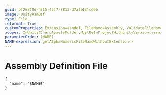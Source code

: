 ```yaml
---
guid: bf263f0d-4315-42f7-8813-d7afe13fcdeb
image: UnityAsmDef
type: File
reformat: True
customProperties: Extension=asmdef, FileName=Assembly, ValidateFileName=True
scopes: InUnityCSharpAssetsFolder;MustBeInProjectWithUnityVersion(version=2017.3)
parameterOrder: (NAME)
NAME-expression: getAlphaNumericFileNameWithoutExtension()
---
```


# Assembly Definition File

```
{
  "name": "$NAME$"
}
```